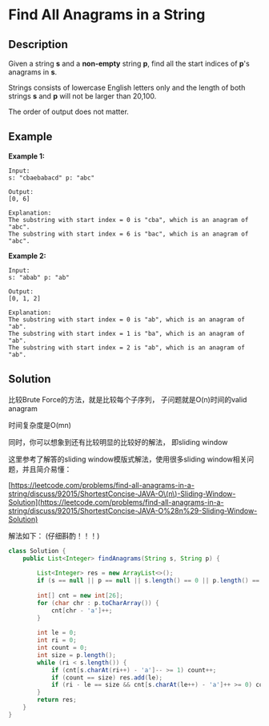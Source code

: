 # Find All Anagrams in a String

## Description

Given a string **s** and a **non-empty** string **p**, find all the start indices of **p**'s anagrams in **s**.

Strings consists of lowercase English letters only and the length of both strings **s** and **p** will not be larger than 20,100.

The order of output does not matter.

## Example

**Example 1:**

```text
Input:
s: "cbaebabacd" p: "abc"

Output:
[0, 6]

Explanation:
The substring with start index = 0 is "cba", which is an anagram of "abc".
The substring with start index = 6 is "bac", which is an anagram of "abc".
```

**Example 2:**

```text
Input:
s: "abab" p: "ab"

Output:
[0, 1, 2]

Explanation:
The substring with start index = 0 is "ab", which is an anagram of "ab".
The substring with start index = 1 is "ba", which is an anagram of "ab".
The substring with start index = 2 is "ab", which is an anagram of "ab".
```

## Solution

比较Brute Force的方法，就是比较每个子序列， 子问题就是O\(n\)时间的valid anagram

时间复杂度是O\(mn\)

同时，你可以想象到还有比较明显的比较好的解法， 即sliding window

这里参考了解答的sliding window模版式解法，使用很多sliding window相关问题，并且简介易懂：

[https://leetcode.com/problems/find-all-anagrams-in-a-string/discuss/92015/ShortestConcise-JAVA-O\(n\)-Sliding-Window-Solution](https://leetcode.com/problems/find-all-anagrams-in-a-string/discuss/92015/ShortestConcise-JAVA-O%28n%29-Sliding-Window-Solution)

解法如下： \(仔细斟酌！！！\)

```java
class Solution {
    public List<Integer> findAnagrams(String s, String p) {
        
        List<Integer> res = new ArrayList<>();
        if (s == null || p == null || s.length() == 0 || p.length() == 0) return res;
        
        int[] cnt = new int[26];
        for (char chr : p.toCharArray()) {
            cnt[chr - 'a']++;
        }
        
        int le = 0;
        int ri = 0;
        int count = 0;
        int size = p.length();
        while (ri < s.length()) {
            if (cnt[s.charAt(ri++) - 'a']-- >= 1) count++;
            if (count == size) res.add(le);
            if (ri - le == size && cnt[s.charAt(le++) - 'a']++ >= 0) count--; 
        }
        return res;
    }
}
```

